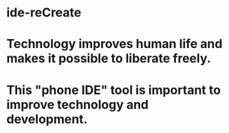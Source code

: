 # ide-reCreate
# Technology improves human life and makes it possible to liberate freely.

# This "phone IDE" tool is important to improve technology and development.
